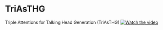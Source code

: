 # TriAsTHG
Triple Attentions for Talking Head Generation (TriAsTHG)
[![Watch the video](https://raw.githubusercontent.com/zzyfight0703/TriAsTHG/main/assets/thumbnail.jpg)](https://raw.githubusercontent.com/zzyfight0703/TriAsTHG/main/zhanshi/zhanshi1.mp4)
